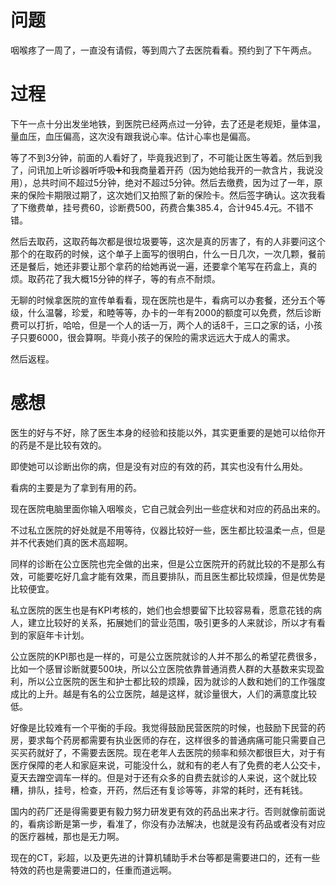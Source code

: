 # 问题

咽喉疼了一周了，一直没有请假，等到周六了去医院看看。预约到了下午两点。

# 过程

下午一点十分出发坐地铁，到医院已经两点过一分钟，去了还是老规矩，量体温，量血压，血压偏高，这次没有跟我说心率。估计心率也是偏高。

等了不到3分钟，前面的人看好了，毕竟我迟到了，不可能让医生等着。然后到我了，问讯加上听诊器听呼吸➕和我商量着开药（因为她给我开的一款含片，我说没用），总共时间不超过5分钟，绝对不超过5分钟。然后去缴费，因为过了一年，原来的保险卡期限过期了，这次她们又拍照了新的保险卡。然后签字确认。这次我看了下缴费单，挂号费60，诊断费500，药费合集385.4，合计945.4元。不错不错。

然后去取药，这取药每次都是很垃圾要等，这次是真的厉害了，有的人非要问这个那个的在取药的时候，这个单子上面写的很明白，什么一日几次，一次几颗，餐前还是餐后，她还非要让那个拿药的给她再说一遍，还要拿个笔写在药盒上，真的烦。取药花了我大概15分钟的样子，等的有点不耐烦。

无聊的时候拿医院的宣传单看看，现在医院也是牛，看病可以办套餐，还分五个等级，什么温馨，珍爱，和睦等等，办卡的一年有2000的额度可以免费，然后诊断费可以打折，哈哈，但是一个人的话一万，两个人的话8千，三口之家的话，小孩子只要6000，很会算啊。毕竟小孩子的保险的需求远远大于成人的需求。

然后返程。

# 感想

医生的好与不好，除了医生本身的经验和技能以外，其实更重要的是她可以给你开的药是不是比较有效的。

即使她可以诊断出你的病，但是没有对应的有效的药，其实也没有什么用处。

看病的主要是为了拿到有用的药。

现在医院电脑里面你输入咽喉炎，它自己就会列出一些症状和对应的药品出来的。

不过私立医院的好处就是不用等待，仪器比较好一些，医生都比较温柔一点，但是并不代表她们真的医术高超啊。

同样的诊断在公立医院也完全做的出来，但是公立医院开的药就比较的不是那么有效，可能要吃好几盒才能有效果，而且要排队，而且医生都比较烦躁，但是优势是比较便宜。

私立医院的医生也是有KPI考核的，她们也会想要留下比较容易看，愿意花钱的病人，建立比较好的关系，拓展她们的营业范围，吸引更多的人来就诊，所以才有看到的家庭年卡计划。

公立医院的KPI那也是一样的，可是公立医院就诊的人并不那么的希望花费很多，比如一个感冒诊断就要500块，所以公立医院依靠普通消费人群的大基数来实现盈利，所以公立医院的医生和护士都比较的烦躁，因为就诊的人数和她们的工作强度成比的上升。越是有名的公立医院，越是这样，就诊量很大，人们的满意度比较低。

好像是比较难有一个平衡的手段。我觉得鼓励民营医院的时候，也鼓励下民营的药房，要求每个药房都需要有执业医师的存在，这样很多的普通病痛可能只需要自己买买药就好了，不需要去医院。现在老年人去医院的频率和频次都很巨大，对于有医疗保障的老人和家庭来说，可能没什么，就和有的老人有了免费的老人公交卡，夏天去蹭空调车一样的。但是对于还有众多的自费去就诊的人来说，这个就比较糟，排队，挂号，检查，开药，然后还有复诊等等，非常的耗时，还有耗钱。

国内的药厂还是得需要更有毅力努力研发更有效的药品出来才行。否则就像前面说的，看病诊断是第一步，看准了，你没有办法解决，也就是没有药品或者没有对应的医疗器械，那也是无力啊。

现在的CT，彩超，以及更先进的计算机辅助手术台等都是需要进口的，还有一些特效的药也是需要进口的，任重而道远啊。